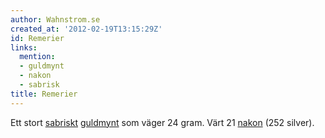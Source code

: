 ```yaml
---
author: Wahnstrom.se
created_at: '2012-02-19T13:15:29Z'
id: Remerier
links:
  mention:
  - guldmynt
  - nakon
  - sabrisk
title: Remerier
---
```


Ett stort [sabriskt][] [guldmynt] som väger 24 gram. Värt 21 [nakon] (252 silver).

  [sabriskt]: sabrisk
  [guldmynt]: guldmynt
  [nakon]: nakon